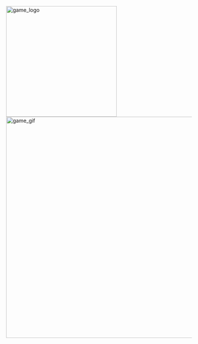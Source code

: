 <img src="https://github.com/user-attachments/assets/adcaa01d-41af-40e9-a6a5-0fc796b2ae05" alt="game_logo" width="300" align="center" />
<br>
<img src="https://github.com/user-attachments/assets/d7e5307a-775b-47e4-a264-916cf924d111" alt="game_gif" width="600" align="center" />


